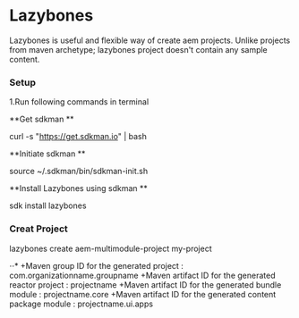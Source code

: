 # Lazybones
Lazybones is useful and flexible way of create aem projects. Unlike projects from maven archetype; lazybones project doesn't contain any sample content.

### Setup ###

1.Run following commands in terminal

**Get sdkman **


curl -s "https://get.sdkman.io" | bash 

**Initiate sdkman **


source ~/.sdkman/bin/sdkman-init.sh


**Install Lazybones using sdkman **

sdk install lazybones



### Creat Project ###

lazybones create aem-multimodule-project my-project

⋅⋅*
+Maven group ID for the generated project : com.organizationname.groupname
+Maven artifact ID for the generated reactor project : projectname
+Maven artifact ID for the generated bundle module : projectname.core
+Maven artifact ID for the generated content package module : projectname.ui.apps




